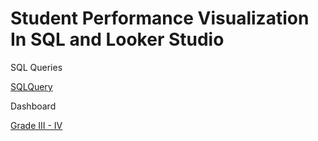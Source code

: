 # Student Performance Visualization In SQL and Looker Studio


SQL Queries


[SQLQuery](https://github.com/rohitkachhal13/PortfolioProjects/blob/main/Student%20Performance/StudentPerformance.sql)

Dashboard

[Grade III - IV](https://lookerstudio.google.com/reporting/989d82ff-b3be-47d4-9ea1-cf8d311c3a14)
